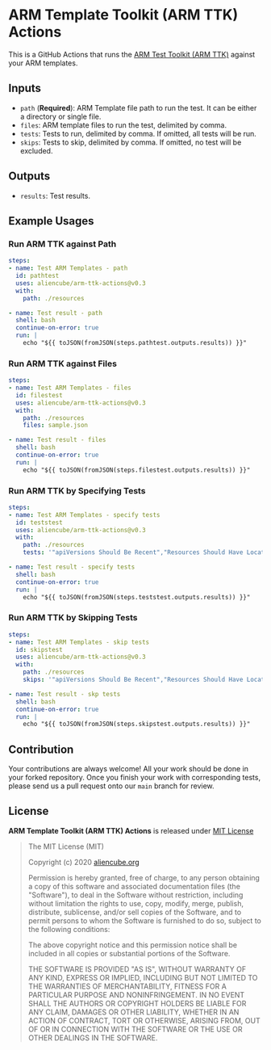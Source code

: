 # ARM Template Toolkit (ARM TTK) Actions #

This is a GitHub Actions that runs the [ARM Test Toolkit (ARM TTK)](https://github.com/Azure/arm-ttk) against your ARM templates.


## Inputs ##

* `path` (**Required**): ARM Template file path to run the test. It can be either a directory or single file.
* `files`: ARM template files to run the test, delimited by comma.
* `tests`: Tests to run, delimited by comma. If omitted, all tests will be run.
* `skips`: Tests to skip, delimited by comma. If omitted, no test will be excluded.


## Outputs ##

* `results`: Test results.


## Example Usages ##

### Run ARM TTK against Path ###

```yaml
steps:
- name: Test ARM Templates - path
  id: pathtest
  uses: aliencube/arm-ttk-actions@v0.3
  with:
    path: ./resources

- name: Test result - path
  shell: bash
  continue-on-error: true
  run: |
    echo "${{ toJSON(fromJSON(steps.pathtest.outputs.results)) }}"
```


### Run ARM TTK against Files ###

```yaml
steps:
- name: Test ARM Templates - files
  id: filestest
  uses: aliencube/arm-ttk-actions@v0.3
  with:
    path: ./resources
    files: sample.json

- name: Test result - files
  shell: bash
  continue-on-error: true
  run: |
    echo "${{ toJSON(fromJSON(steps.filestest.outputs.results)) }}"
```


### Run ARM TTK by Specifying Tests ###

```yaml
steps:
- name: Test ARM Templates - specify tests
  id: teststest
  uses: aliencube/arm-ttk-actions@v0.3
  with:
    path: ./resources
    tests: '"apiVersions Should Be Recent","Resources Should Have Location"'

- name: Test result - specify tests
  shell: bash
  continue-on-error: true
  run: |
    echo "${{ toJSON(fromJSON(steps.teststest.outputs.results)) }}"
```


### Run ARM TTK by Skipping Tests ###

```yaml
steps:
- name: Test ARM Templates - skip tests
  id: skipstest
  uses: aliencube/arm-ttk-actions@v0.3
  with:
    path: ./resources
    skips: '"apiVersions Should Be Recent","Resources Should Have Location"'

- name: Test result - skp tests
  shell: bash
  continue-on-error: true
  run: |
    echo "${{ toJSON(fromJSON(steps.skipstest.outputs.results)) }}"
```


## Contribution ##

Your contributions are always welcome! All your work should be done in your forked repository. Once you finish your work with corresponding tests, please send us a pull request onto our `main` branch for review.


## License ##

**ARM Template Toolkit (ARM TTK) Actions** is released under [MIT License](http://opensource.org/licenses/MIT)

> The MIT License (MIT)
>
> Copyright (c) 2020 [aliencube.org](https://aliencube.org)
> 
> Permission is hereby granted, free of charge, to any person obtaining a copy of this software and associated documentation files (the "Software"), to deal in the Software without restriction, including without limitation the rights to use, copy, modify, merge, publish, distribute, sublicense, and/or sell copies of the Software, and to permit persons to whom the Software is furnished to do so, subject to the following conditions:
> 
> The above copyright notice and this permission notice shall be included in all copies or substantial portions of the Software.
> 
> THE SOFTWARE IS PROVIDED "AS IS", WITHOUT WARRANTY OF ANY KIND, EXPRESS OR IMPLIED, INCLUDING BUT NOT LIMITED TO THE WARRANTIES OF MERCHANTABILITY, FITNESS FOR A PARTICULAR PURPOSE AND NONINFRINGEMENT. IN NO EVENT SHALL THE AUTHORS OR COPYRIGHT HOLDERS BE LIABLE FOR ANY CLAIM, DAMAGES OR OTHER LIABILITY, WHETHER IN AN ACTION OF CONTRACT, TORT OR OTHERWISE, ARISING FROM, OUT OF OR IN CONNECTION WITH THE SOFTWARE OR THE USE OR OTHER DEALINGS IN THE SOFTWARE.
